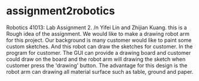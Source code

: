 # assignment2robotics 

Robotics 41013: Lab Assignment 2. /n
Yifei Lin and Zhijian Kuang.
this is a Rough idea of the assignment.
We would like to make a drawing robot arm for this project. 
Our background is many customer would like to paint some custom sketches. 
And this robot can draw the sketches for customer. In the program for customer. 
The GUI can provide a drawing board and customer could draw on the board and the robot arm will drawing the sketch when customer press the 'drawing' button. 
The advantage for this design is the robot arm can drawing all material surface such as table, ground and paper. 
